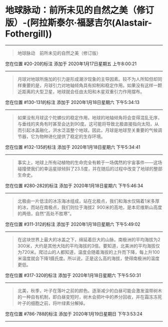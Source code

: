 # 地球脉动：前所未见的自然之美（修订版）-(阿拉斯泰尔·福瑟吉尔(Alastair-Fothergill))

---

> 地球脉动　前所未见的自然之美（修订版）

您在位置 #20-20的标注 添加于 2020年1月17日星期五 上午8:00:21

---

> 月球对地球所施加的引力是形成潮汐现象的主导因素。较不为人所知但却同样重要的是，月球引力对地轴倾角具有抑制和稳定作用。如果没有这样一颗近距离的大型卫星，地球就会任由太阳和木星双重引力作用摆布。

您在位置 #130-131的标注 添加于 2020年1月18日星期六 下午5:34:13

---

> 如果没有月球这个陀螺仪的稳定作用，地球的地轴倾角将会变得混乱无序，与垂线的夹角有时甚至会达到90度。这可能将导致北极直接指向太阳，从而引起冰盖融化，洪水泛滥整个地球。因此，月球是地球至关重要的气候调节器，它为物种进化提供了稳定的生存环境。

您在位置 #132-135的标注 添加于 2020年1月18日星期六 下午5:34:41

---

> 事实上，地球上所有动植物的生命完全有赖于一场偶然的宇宙事件——这场碰撞使我们的幸运星球倾斜了23.5度，并在随后的过程中改变了地球的整部生命史。

您在位置 #280-282的标注 添加于 2020年1月18日星期六 下午5:46:34

---

> 北极由一片低洼的冰冻海冰组成，站在北极点，我们和海水仅隔着1米多厚的冰，而站在南极点，我们则位于海拔2 900米的高地，是本尼维斯山高度的两倍，自然“高处不胜寒”。

您在位置 #311-312的标注 添加于 2020年1月18日星期六 下午5:49:02

---

> 在这块世界上最大的冰盖之下，绵延着巨大的山脉。南极洲的平均海拔为2 300米，大约是其他大陆的平均海拔的3倍。要知道，北美洲的平均海拔仅为720米。爬过山的人都知道，温度会随着海拔的上升而下降，每上升100米温度就会下降1摄氏度。所以说，正是这么高的海拔，使得南极洲的温度更低。

您在位置 #317-320的标注 添加于 2020年1月18日星期六 下午5:50:31

---

> 北美，秋季，叶子在落叶之前的颜色。逐渐减少的白昼可能会激发温带树木的一种自有机制，即白昼变短时，树木会把叶中的养分回收，并在霜冻冻死叶子的细胞之前，将叶绿素分解掉。

您在位置 #786-788的标注 添加于 2020年1月19日星期日 下午3:53:24

---

